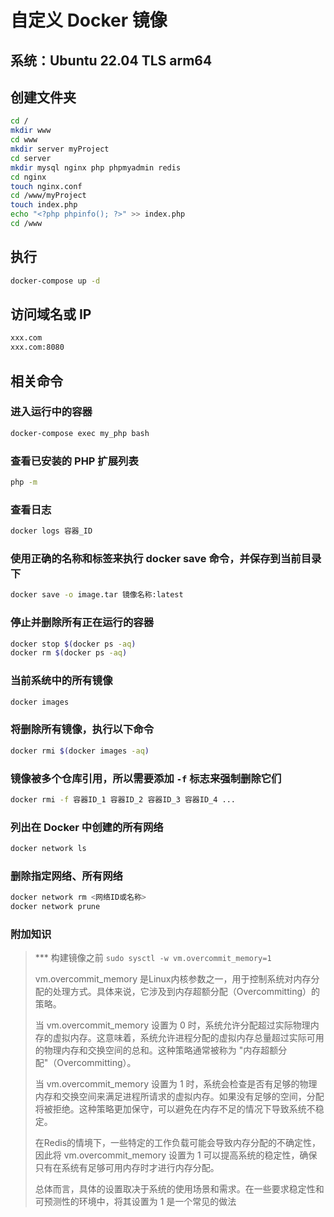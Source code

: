 # 自定义 Docker 镜像

## 系统：Ubuntu 22.04 TLS arm64

## 创建文件夹

```bash
cd /
mkdir www
cd www
mkdir server myProject
cd server
mkdir mysql nginx php phpmyadmin redis
cd nginx
touch nginx.conf
cd /www/myProject
touch index.php
echo "<?php phpinfo(); ?>" >> index.php
cd /www
```

## 执行

```bash
docker-compose up -d
```

## 访问域名或 IP

```bash
xxx.com
xxx.com:8080
```

## 相关命令

### 进入运行中的容器

```bash
docker-compose exec my_php bash
```

### 查看已安装的 PHP 扩展列表

```bash
php -m
```

### 查看日志

```bash
docker logs 容器_ID
```

### 使用正确的名称和标签来执行 docker save 命令，并保存到当前目录下

```bash
docker save -o image.tar 镜像名称:latest
```

### 停止并删除所有正在运行的容器

```bash
docker stop $(docker ps -aq)
docker rm $(docker ps -aq)
```

### 当前系统中的所有镜像

```bash
docker images
```

### 将删除所有镜像，执行以下命令

```bash
docker rmi $(docker images -aq)
```

### 镜像被多个仓库引用，所以需要添加 `-f` 标志来强制删除它们

```bash
docker rmi -f 容器ID_1 容器ID_2 容器ID_3 容器ID_4 ...
```

### 列出在 Docker 中创建的所有网络

```bash
docker network ls
```

### 删除指定网络、所有网络

```bash
docker network rm <网络ID或名称>
docker network prune
```

### 附加知识

> *** 构建镜像之前 `sudo sysctl -w vm.overcommit_memory=1`
>  
> vm.overcommit_memory 是Linux内核参数之一，用于控制系统对内存分配的处理方式。具体来说，它涉及到内存超额分配（Overcommitting）的策略。
>  
> 当 vm.overcommit_memory 设置为 0 时，系统允许分配超过实际物理内存的虚拟内存。这意味着，系统允许进程分配的虚拟内存总量超过实际可用的物理内存和交换空间的总和。这种策略通常被称为 "内存超额分配"（Overcommitting）。
>  
> 当 vm.overcommit_memory 设置为 1 时，系统会检查是否有足够的物理内存和交换空间来满足进程所请求的虚拟内存。如果没有足够的空间，分配将被拒绝。这种策略更加保守，可以避免在内存不足的情况下导致系统不稳定。
>  
> 在Redis的情境下，一些特定的工作负载可能会导致内存分配的不确定性，因此将 vm.overcommit_memory 设置为 1 可以提高系统的稳定性，确保只有在系统有足够可用内存时才进行内存分配。
>  
> 总体而言，具体的设置取决于系统的使用场景和需求。在一些要求稳定性和可预测性的环境中，将其设置为 1 是一个常见的做法
>  